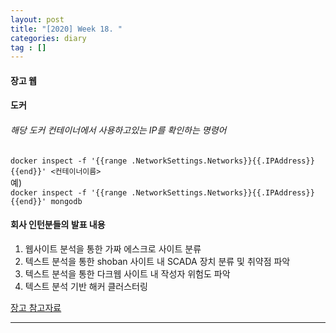 ```yaml
---
layout: post
title: "[2020] Week 18. "
categories: diary
tag : []
---
```


#### 장고 웹

#### 도커
###### 해당 도커 컨테이너에서 사용하고있는 IP를 확인하는 명령어
`docker inspect -f '{{range .NetworkSettings.Networks}}{{.IPAddress}}{{end}}' <컨테이너이름>`  
예)  
`docker inspect -f '{{range .NetworkSettings.Networks}}{{.IPAddress}}{{end}}' mongodb`

#### 회사 인턴분들의 발표 내용
1. 웹사이트 분석을 통한 가짜 에스크로 사이트 분류
2. 텍스트 분석을 통한 shoban 사이트 내 SCADA 장치 분류 및 취약점 파악 
3. 텍스트 분석을 통한 다크웹 사이트 내 작성자 위험도 파악 
4. 텍스트 분석 기반 해커 클러스터링

[장고 참고자료](https://tutorial.djangogirls.org/ko/)

---


